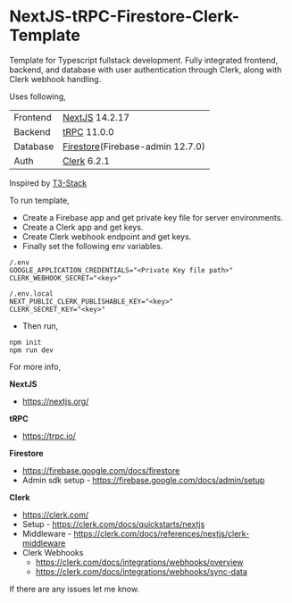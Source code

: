 # NextJS-tRPC-Firestore-Clerk-Template

Template for Typescript fullstack development.
Fully integrated frontend, backend, and database with user authentication through Clerk, along with Clerk webhook handling.

Uses following,

|          |                                                                                |
| -------- | ------------------------------------------------------------------------------ |
| Frontend | [NextJS](https://nextjs.org/) 14.2.17                                          |
| Backend  | [tRPC](https://trpc.io/) 11.0.0                                                |
| Database | [Firestore](https://firebase.google.com/docs/firestore)(Firebase-admin 12.7.0) |
| Auth     | [Clerk](https://clerk.com/) 6.2.1                                              |

Inspired by [T3-Stack](https://create.t3.gg/)

To run template,

- Create a Firebase app and get private key file for server environments.
- Create a Clerk app and get keys.
- Create Clerk webhook endpoint and get keys.
- Finally set the following env variables.

```
/.env
GOOGLE_APPLICATION_CREDENTIALS="<Private Key file path>"
CLERK_WEBHOOK_SECRET="<key>"

/.env.local
NEXT_PUBLIC_CLERK_PUBLISHABLE_KEY="<key>"
CLERK_SECRET_KEY="<key>"
```

- Then run,

```
npm init
npm run dev
```

For more info,

**NextJS**

- https://nextjs.org/

**tRPC**

- https://trpc.io/

**Firestore**

- https://firebase.google.com/docs/firestore
- Admin sdk setup - https://firebase.google.com/docs/admin/setup

**Clerk**

- https://clerk.com/
- Setup - https://clerk.com/docs/quickstarts/nextjs
- Middleware - https://clerk.com/docs/references/nextjs/clerk-middleware
- Clerk Webhooks
  - https://clerk.com/docs/integrations/webhooks/overview
  - https://clerk.com/docs/integrations/webhooks/sync-data


If there are any issues let me know.
